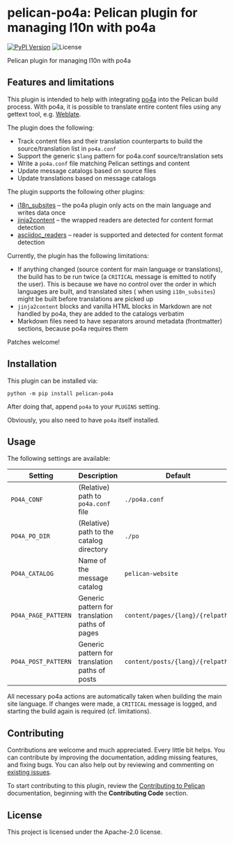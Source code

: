 pelican-po4a: Pelican plugin for managing l10n with po4a
========================================================

<!-- [![Build Status](https://img.shields.io/github/workflow/status/pelican-plugins/po4a/build)](https://github.com/pelican-plugins/po4a/actions) -->
[![PyPI Version](https://img.shields.io/pypi/v/pelican-po4a)](https://pypi.org/project/pelican-po4a/)
![License](https://img.shields.io/pypi/l/pelican-po4a?color=blue)

Pelican plugin for managing l10n with po4a

Features and limitations
------------------------

This plugin is intended to help with integrating [po4a](https://po4a.org) into the Pelican
build process. With po4a, it is possible to translate entire content files using any gettext
tool, e.g. [Weblate](https://weblate.org).

The plugin does the following:

 * Track content files and their translation counterparts to build the
   source/translation list in `po4a.conf`
 * Support the generic `$lang` pattern for po4a.conf source/translation sets
 * Write a `po4a.conf` file matching Pelican settings and content
 * Update message catalogs based on source files
 * Update translations based on message catalogs

The plugin supports the following other plugins:

 * [i18n_subsites](https://github.com/getpelican/pelican-plugins/tree/master/i18n_subsites) –
   the po4a plugin only acts on the main language and writes data once
 * [jinja2content](https://github.com/getpelican/pelican-plugins/tree/master/jinja2content) –
   the wrapped readers are detected for content format detection
 * [asciidoc_readers](https://github.com/getpelican/pelican-plugins/tree/master/asciidoc_reader) –
   reader is supported and detected for content format detection

Currently, the plugin has the following limitations:

 * If anything changed (source content for main language or translations), the build has
   to be run twice (a `CRITICAL` message is emitted to notify the user). This is because
   we have no control over the order in which languages are built, and translated sites (
   when using `i18n_subsites`) might be built before translations are picked up
 * `jinja2content` blocks and vanilla HTML blocks in Markdown are not handled by po4a,
   they are added to the catalogs verbatim
 * Markdown files need to have separators around metadata (frontmatter) sections, because
   po4a requires them

Patches welcome!

Installation
------------

This plugin can be installed via:

    python -m pip install pelican-po4a

After doing that, append `po4a` to your `PLUGINS` setting.

Obviously, you also need to have `po4a` itself installed.

Usage
-----

The following settings are available:

| Setting              | Description                                    | Default                           |
|----------------------|------------------------------------------------|-----------------------------------|
| `PO4A_CONF`          | (Relative) path to `po4a.conf` file            | `./po4a.conf`                     |
| `PO4A_PO_DIR`        | (Relative) path to the catalog directory       | `./po`                            |
| `PO4A_CATALOG`       | Name of the message catalog                    | `pelican-website`                 |
| `PO4A_PAGE_PATTERN`  | Generic pattern for translation paths of pages | `content/pages/{lang}/{relpath}`  |
| `PO4A_POST_PATTERN`  | Generic pattern for translation paths of posts | `content/posts/{lang}/{relpath}`  |

All necessary po4a actions are automatically taken when building the main site language.
If changes were made, a `CRITICAL` message is logged, and starting the build again is required
(cf. limitations).

Contributing
------------

Contributions are welcome and much appreciated. Every little bit helps. You can contribute by improving the documentation, adding missing features, and fixing bugs. You can also help out by reviewing and commenting on [existing issues][].

To start contributing to this plugin, review the [Contributing to Pelican][] documentation, beginning with the **Contributing Code** section.

[existing issues]: https://edugit.org/Teckids/team-pr/pelican-po4a/-/issues
[Contributing to Pelican]: https://docs.getpelican.com/en/latest/contribute.html

License
-------

This project is licensed under the Apache-2.0 license.
